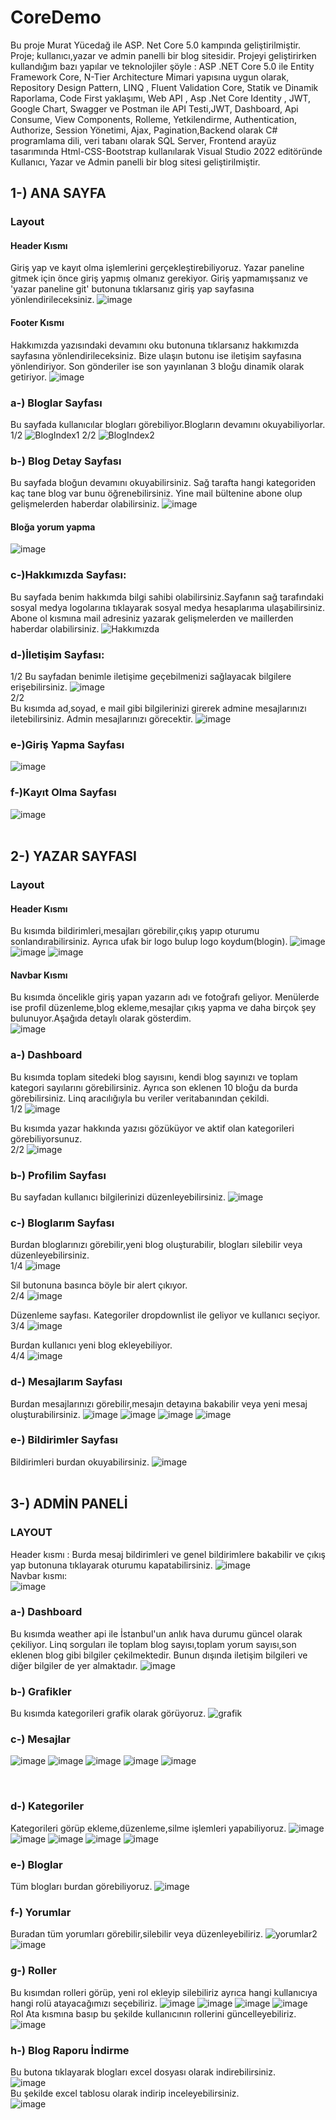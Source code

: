 # CoreDemo
Bu proje Murat Yücedağ ile ASP. Net Core 5.0 kampında geliştirilmiştir. Proje; kullanıcı,yazar ve admin panelli bir blog sitesidir.
Projeyi geliştirirken kullandığım bazı yapılar ve teknolojiler şöyle : 
ASP .NET Core 5.0 ile Entity Framework Core, N-Tier Architecture Mimari yapısına uygun olarak, Repository Design Pattern, LINQ , Fluent Validation Core, Statik ve Dinamik  Raporlama, Code First yaklaşımı, Web API , Asp .Net Core Identity , JWT, Google Chart, Swagger ve Postman ile API Testi,JWT, Dashboard, Api Consume, View Components, Rolleme, Yetkilendirme, Authentication, Authorize, Session Yönetimi, Ajax, Pagination,Backend olarak C# programlama dili, veri tabanı olarak SQL Server, Frontend arayüz tasarımında Html-CSS-Bootstrap kullanılarak Visual Studio 2022 editöründe Kullanıcı, Yazar ve Admin panelli bir blog sitesi geliştirilmiştir.

## 1-) ANA SAYFA
### Layout
#### Header Kısmı
Giriş yap ve kayıt olma işlemlerini gerçekleştirebiliyoruz. Yazar paneline gitmek için önce giriş yapmış olmanız gerekiyor. Giriş  yapmamışsanız ve 'yazar paneline git' butonuna tıklarsanız giriş yap sayfasına yönlendirileceksiniz.
![image](https://github.com/Adilusta/CoreDemo/assets/83319176/67c0e760-b990-4323-a5a1-007e8c312b32)
#### Footer Kısmı
Hakkımızda yazısındaki devamını oku butonuna tıklarsanız hakkımızda sayfasına yönlendirileceksiniz. Bize ulaşın butonu ise iletişim sayfasına yönlendiriyor. Son gönderiler ise son yayınlanan 3 bloğu dinamik olarak getiriyor.
![image](https://github.com/Adilusta/CoreDemo/assets/83319176/bfebbe39-b6f0-4a53-98fb-5b6be00f5898)


### a-) Bloglar Sayfası
Bu sayfada kullanıcılar blogları görebiliyor.Blogların devamını okuyabiliyorlar. <br/>
1/2
![BlogIndex1](https://github.com/Adilusta/CoreDemo/assets/83319176/313bf3ab-4693-4027-bd5f-ab6ac2b9ea89)
2/2
![BlogIndex2](https://github.com/Adilusta/CoreDemo/assets/83319176/bc8dbcd9-7fe7-4635-b93e-95543adffaa1)

### b-) Blog Detay Sayfası
Bu sayfada bloğun devamını okuyabilirsiniz. Sağ tarafta hangi kategoriden kaç tane blog var bunu öğrenebilirsiniz. Yine mail bültenine abone olup gelişmelerden haberdar olabilirsiniz.
![image](https://github.com/Adilusta/CoreDemo/assets/83319176/b854948b-fc43-4b17-8861-b7e2224ac9a4)

#### Bloğa yorum yapma
![image](https://github.com/Adilusta/CoreDemo/assets/83319176/c1c3ac36-e573-4a65-a7be-33c4a9a41698)

### c-)Hakkımızda Sayfası:
Bu sayfada benim hakkımda bilgi sahibi olabilirsiniz.Sayfanın sağ tarafındaki sosyal medya logolarına tıklayarak sosyal medya hesaplarıma ulaşabilirsiniz. Abone ol kısmına mail adresiniz yazarak gelişmelerden ve maillerden haberdar olabilirsiniz.
![Hakkımızda](https://github.com/Adilusta/CoreDemo/assets/83319176/cc24d9c2-752b-4bd8-8623-e71bb79bfa67)
### d-)İletişim Sayfası:
1/2
Bu sayfadan benimle iletişime geçebilmenizi sağlayacak bilgilere erişebilirsiniz.
![image](https://github.com/Adilusta/CoreDemo/assets/83319176/cad4f391-0270-4ea9-92cb-ce3bc8b08fbc)
<br/>
2/2  
Bu kısımda ad,soyad, e mail gibi bilgilerinizi girerek admine mesajlarınızı iletebilirsiniz. Admin mesajlarınızı görecektir.
![image](https://github.com/Adilusta/CoreDemo/assets/83319176/97ed8bae-b884-4f3e-90ec-fbe1478135cf)
### e-)Giriş Yapma Sayfası
![image](https://github.com/Adilusta/CoreDemo/assets/83319176/1fbcab23-5f2d-4b21-b5c6-1543a0659f49)
### f-)Kayıt Olma Sayfası
![image](https://github.com/Adilusta/CoreDemo/assets/83319176/b496ac1f-313a-43f7-bc1a-adb8104e21ef)
<br/>
<br/>
## 2-) YAZAR SAYFASI
### Layout
#### Header Kısmı
Bu kısımda bildirimleri,mesajları görebilir,çıkış yapıp oturumu sonlandırabilirsiniz. Ayrıca ufak bir logo bulup logo koydum(blogin).
![image](https://github.com/Adilusta/CoreDemo/assets/83319176/63c1cf73-75e6-4745-b7e3-1a0d0ad15e17)
![image](https://github.com/Adilusta/CoreDemo/assets/83319176/4ad8288d-a097-47b8-a9e6-4cc4fac71c6b)
![image](https://github.com/Adilusta/CoreDemo/assets/83319176/0fce8752-156b-4f7f-9d66-439a9bd51853)

#### Navbar Kısmı
Bu kısımda öncelikle giriş yapan yazarın adı ve fotoğrafı geliyor. Menülerde ise profil düzenleme,blog ekleme,mesajlar çıkış yapma ve daha birçok şey bulunuyor.Aşağıda detaylı olarak gösterdim. <br/>
![image](https://github.com/Adilusta/CoreDemo/assets/83319176/c31289a0-f992-4870-829f-3692ba9f9e51)



### a-) Dashboard 
Bu kısımda toplam sitedeki blog sayısını, kendi blog sayınızı ve toplam kategori sayılarını görebilirsiniz. Ayrıca son eklenen 10 bloğu da burda görebilirsiniz. Linq aracılığıyla bu veriler veritabanından çekildi. <br/>
1/2
![image](https://github.com/Adilusta/CoreDemo/assets/83319176/4eeaf978-c0cb-47d1-8b21-4df0a1195c52) <br/>

Bu kısımda yazar hakkında yazısı gözüküyor ve aktif olan kategorileri görebiliyorsunuz.<br/>
2/2
![image](https://github.com/Adilusta/CoreDemo/assets/83319176/b373c692-2d52-42ad-a6e8-163479d4b672)


### b-) Profilim Sayfası 
Bu sayfadan kullanıcı bilgilerinizi düzenleyebilirsiniz.
![image](https://github.com/Adilusta/CoreDemo/assets/83319176/761ecdf9-ffa1-47b0-b673-308dfc9c9b25)

### c-) Bloglarım Sayfası
Burdan bloglarınızı görebilir,yeni blog oluşturabilir, blogları silebilir veya düzenleyebilirsiniz. <br/>
1/4
![image](https://github.com/Adilusta/CoreDemo/assets/83319176/b6ebf396-495c-4230-bf76-e032b2e09904)<br/>

Sil butonuna basınca böyle bir alert çıkıyor.<br/>
2/4
![image](https://github.com/Adilusta/CoreDemo/assets/83319176/c2ef4adb-b48b-443e-899b-712305eacccb)<br/>

Düzenleme sayfası. Kategoriler dropdownlist ile geliyor ve kullanıcı seçiyor.<br/>
3/4
![image](https://github.com/Adilusta/CoreDemo/assets/83319176/eeefb328-bde0-43a9-ada6-921d9e3f8d76)<br/>

Burdan kullanıcı yeni blog ekleyebiliyor.<br/>
4/4
![image](https://github.com/Adilusta/CoreDemo/assets/83319176/18522e45-803e-403d-be73-c0a062d4d212)

### d-) Mesajlarım Sayfası
Burdan mesajlarınızı görebilir,mesajın detayına bakabilir veya yeni mesaj oluşturabilirsiniz.
![image](https://github.com/Adilusta/CoreDemo/assets/83319176/d04c7703-7f5e-467c-8643-04d9d9ff6d35)
![image](https://github.com/Adilusta/CoreDemo/assets/83319176/d288004d-13b9-4c2f-ab94-f557dce33925)
![image](https://github.com/Adilusta/CoreDemo/assets/83319176/dcda85a8-3206-443f-a06b-b68a31d39a71)
![image](https://github.com/Adilusta/CoreDemo/assets/83319176/1c0346da-64b0-404d-8a3f-20ece670835b)
<br/>

### e-) Bildirimler Sayfası
Bildirimleri burdan okuyabilirsiniz.
![image](https://github.com/Adilusta/CoreDemo/assets/83319176/3281f66f-5489-4133-9185-8ab9551c2723)
<br/>
<br/>

## 3-) ADMİN PANELİ
### LAYOUT <br/>
Header kısmı : Burda mesaj bildirimleri ve genel bildirimlere bakabilir ve çıkış yap butonuna tıklayarak oturumu kapatabilirsiniz.
![image](https://github.com/Adilusta/CoreDemo/assets/83319176/abea16c4-9af4-4be9-b8a4-ddf5effc0a02)
<br/>
Navbar kısmı: <br/>
![image](https://github.com/Adilusta/CoreDemo/assets/83319176/79255804-a9da-437e-a39b-a7258ce4db18)

### a-) Dashboard <br/>
Bu kısımda weather api  ile İstanbul'un anlık hava durumu güncel olarak çekiliyor. Linq sorguları ile toplam blog sayısı,toplam yorum sayısı,son eklenen blog gibi bilgiler çekilmektedir. Bunun dışında iletişim bilgileri ve diğer bilgiler de yer almaktadır. 
![image](https://github.com/Adilusta/CoreDemo/assets/83319176/ae28e6a3-f616-45e8-852d-50d564436e5a)
<br/>
### b-) Grafikler <br/>
Bu kısımda kategorileri grafik olarak görüyoruz.
![grafik](https://github.com/Adilusta/CoreDemo/assets/83319176/00988c20-b7d8-41c6-9774-1b415a87b3f9)
<br/>
### c-) Mesajlar <br/>
![image](https://github.com/Adilusta/CoreDemo/assets/83319176/f84b8e84-2e03-4a37-9cfb-1297bbe2a672)
![image](https://github.com/Adilusta/CoreDemo/assets/83319176/2a586f96-402e-48d2-a0d4-16300cf836aa)
![image](https://github.com/Adilusta/CoreDemo/assets/83319176/aaa90af2-7fc3-4d80-b843-2900f94ca8f5)
![image](https://github.com/Adilusta/CoreDemo/assets/83319176/376874b0-5c2b-4b9d-b4fc-bb50949a3469)
![image](https://github.com/Adilusta/CoreDemo/assets/83319176/33806aa7-dcf6-4fe4-8cb0-f2b74db319e8)


<br/>

### d-) Kategoriler <br/>

Kategorileri görüp ekleme,düzenleme,silme işlemleri yapabiliyoruz.
![image](https://github.com/Adilusta/CoreDemo/assets/83319176/758ac45c-635e-4674-af7c-aa9737f93384)
![image](https://github.com/Adilusta/CoreDemo/assets/83319176/191e3d85-7b84-487f-a8bb-2fd1b269ae61)
![image](https://github.com/Adilusta/CoreDemo/assets/83319176/10518c61-9e50-4670-9262-34ca7554c785)
![image](https://github.com/Adilusta/CoreDemo/assets/83319176/8ffc2e66-46c2-4ca4-b33a-be0e00927386)
![image](https://github.com/Adilusta/CoreDemo/assets/83319176/386fbd71-4326-40c7-a03b-f63aa1d869dc)

### e-) Bloglar <br/>
Tüm blogları burdan görebiliyoruz.
![image](https://github.com/Adilusta/CoreDemo/assets/83319176/df296ebf-2541-451c-afb5-bf9af57ee017)

### f-) Yorumlar <br/>
Buradan tüm yorumları görebilir,silebilir veya düzenleyebiliriz.
![yorumlar2](https://github.com/Adilusta/CoreDemo/assets/83319176/ca8c66b7-4c37-42a6-965f-816592e31164)
![image](https://github.com/Adilusta/CoreDemo/assets/83319176/47632ba9-c611-4963-b392-8d279ba76a2b)

### g-) Roller <br/>
Bu kısımdan rolleri görüp, yeni rol ekleyip silebiliriz ayrıca hangi kullanıcıya hangi rolü atayacağımızı seçebiliriz.
![image](https://github.com/Adilusta/CoreDemo/assets/83319176/a6965c35-1baa-4fbb-b8d2-5be17b61c785)
![image](https://github.com/Adilusta/CoreDemo/assets/83319176/e2e47434-56ff-47d4-8bb6-4223f3548143)
![image](https://github.com/Adilusta/CoreDemo/assets/83319176/d06b84f9-edbf-421c-97ff-59315bfee19d)
![image](https://github.com/Adilusta/CoreDemo/assets/83319176/351fd8e3-ca4b-4d7f-a606-6f52023785e4) <br/>
Rol Ata kısmına basıp bu şekilde kullanıcının rollerini güncelleyebiliriz.<br/>
![image](https://github.com/Adilusta/CoreDemo/assets/83319176/84fa4202-624a-4679-a177-a19f2de9ae98)

### h-) Blog Raporu İndirme <br/>
Bu butona tıklayarak blogları excel dosyası olarak indirebilirsiniz. <br/>
![image](https://github.com/Adilusta/CoreDemo/assets/83319176/3827fbc3-9177-43ff-aa35-9c6b8b753717) <br/>
Bu şekilde excel tablosu olarak indirip inceleyebilirsiniz. <br/>
![image](https://github.com/Adilusta/CoreDemo/assets/83319176/c298fe2f-f968-4dec-8b99-6a4a1ecbc19e)

